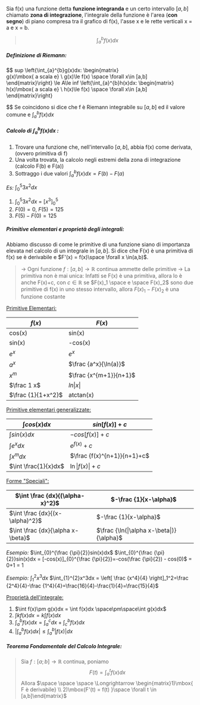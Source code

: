 Sia f(x) una funzione detta **funzione integranda** e un certo intervallo $[a,b]$ chiamato **zona di integrazione**, l'integrale della funzione è l'area (**con segno**) di piano compresa tra il grafico di f(x), l'asse x e le rette verticali x = a e x = b. 

>$$\int_{a}^{b}f(x)dx$$

##### **Definizione di Riemann:**
$$
sup \left\{\int_{a}^{b}g(x)dx: 
\begin{matrix}  
g(x)\mbox{ a scala e} \\
g(x)\le f(x) \space \forall x\in [a,b]
\end{matrix}\right\}
\le A\le
inf \left\{\int_{a}^{b}h(x)dx: 
\begin{matrix}  
h(x)\mbox{ a scala e} \\
h(x)\le f(x) \space \forall x\in [a,b]
\end{matrix}\right\}

$$
Se coincidono si dice che f è Riemann integrabile su $[a,b]$ ed il valore comune e $\int_{a}^{b}f(x)dx$

##### **Calcolo di $\int_{a}^{b}f(x)dx$ :** 
1) Trovare una funzione che, nell'intervallo $[a,b]$, abbia f(x) come derivata, (ovvero primitiva di f)
2) Una volta trovata, la calcolo negli estremi della zona di integrazione (calcolo F(b) e F(a))
3) Sottraggo i due valori $\int_{a}^{b}f(x)dx=F(b)-F(a)$

*Es:* $\int_{0}^{5}3x^2dx$
1) $\int_{0}^{5}3x^2dx$ = $[x^3]_{0}^{5}$ 
2) $F(0)=0$, $F(5)=125$
3) $F(5)-F(0)=125$

##### **Primitive elementari e proprietà degli integrali:**
Abbiamo discusso di come le primitive di una funzione siano di importanza elevata nel calcolo di un integrale in $[a,b]$. Si dice che F(x) è una primitiva di f(x) se è derivabile e $F'(x) = f(x)\space \forall x \in(a,b)$.

>$\rightarrow$ Ogni funzione $f:[a,b]\rightarrow \mathbb{R}$ continua ammette delle primitive 
>$\rightarrow$ La primitiva non è mai unica: Infatti se F(x) è una primitiva, allora lo è anche F(x)+c, con $c\in\mathbb{R}$ 
>    se $F(x)_1 \space e \space F(x)_2$ sono due primitive di f(x) in uno stesso intervallo, allora $F(x)_1 - F(x)_2$ è una funzione costante
 
<u>Primitive Elementari:</u>

| $f(x)$             | $F(x)$                 |
| ------------------ | ---------------------- |
| cos(x)             | sin(x)                 |
| sin(x)             | -cos(x)                |
| $e^x$              | $e^x$                  |
| $a^x$              | $\frac {a^x}{\ln(a)}$  |
| $x^m$              | $\frac {x^{m+1}}{n+1}$ |
| $\frac 1 x$        | $ln\|x\|$              |
| $\frac {1}{1+x^2}$ | atctan(x)              |

<u>Primitive elementari generalizzate:</u>

| $\int cos(x)dx$      | $sin[f(x)]+c$               |
| -------------------- | --------------------------- |
| $\int sin(x)dx$      | $-cos[f(x)]+c$              |
| $\int e^xdx$         | $e^{f(x)}+c$                |
| $\int x^mdx$         | $\frac {f(x)^{n+1}}{n+1}+c$ |
| $\int \frac{1}{x}dx$ | $\ln\|f(x)\|+c$             |

<u>Forme "Speciali":</u>

| $\int \frac {dx}{(\alpha-x)^2}$   | $-\frac {1}{x-\alpha}$                    |
| --------------------------------- | ----------------------------------------- |
| $\int \frac {dx}{(x-\alpha)^2}$   | $-\frac {1}{x-\alpha}$                    |
| $\int \frac {dx}{\alpha x-\beta}$ | $\frac {\ln(\|\alpha x-\beta\|)}{\alpha}$ |


*Esempio:* $\int_{0}^{\frac {\pi}{2}}sin(x)dx$
$\int_{0}^{\frac {\pi}{2}}sin(x)dx = [-cos(x)]_{0}^{\frac {\pi}{2}}=-cos(\frac {\pi}{2}) - cos(0)$ = 0+1 = 1  

*Esempio:* $\int_{1}^{2}x^3dx$
$\int_{1}^{2}x^3dx = \left[ \frac {x^4}{4} \right]_1^2=\frac {2^4}{4}-\frac {1^4}{4}=\frac{16}{4}-\frac{1}{4}=\frac{15}{4}$ 

<u>Proprietà dell'integrale:</u>
1) $\int f(x)\pm g(x)dx = \int f(x)dx \space\pm\space\int g(x)dx$
2) $\int kf(x)dx = k\int f(x)dx$ 
3) $\int_a^bf(x)dx = \int_a^cdx+\int_c^bf(x)dx$ 
4) $|\int_a^bf(x)dx|\le\int_a^b|f(x)|dx$  

##### **Teorema Fondamentale del Calcolo Integrale:**

> Sia $f:[a;b]\rightarrow \mathbb{R}$ continua, poniamo$$F(t) = \int_{a}^tf(x)dx$$
> Allora $\space \space \space \Longrightarrow \begin{matrix}1)\mbox{ F è derivabile} \\ 2)\mbox{F'(t) = f(t) }\space \forall t \in [a,b]\end{matrix}$

